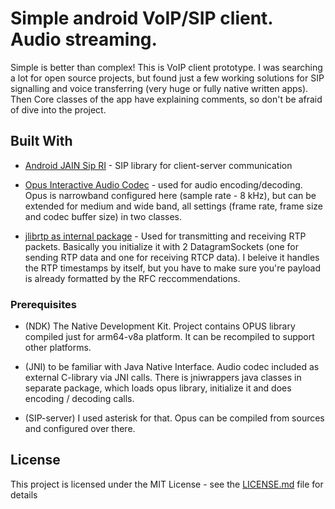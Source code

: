 # Simple android VoIP/SIP client. Audio streaming.

Simple is better than complex!
This is VoIP client prototype. I was searching a lot for open source projects, but found just a few working solutions for SIP signalling and voice transferring (very huge or fully native written apps). Then
Core classes of the app have explaining comments, so don't be afraid of dive into the project. 

## Built With

* [Android JAIN Sip RI](https://mvnrepository.com/artifact/javax.sip/android-jain-sip-ri) - SIP library for client-server communication

* [Opus Interactive Audio Codec](http://opus-codec.org/) - used for audio encoding/decoding. Opus is narrowband configured here (sample rate - 8 kHz), but can be extended for medium and wide band, all settings (frame rate, frame size and codec buffer size) in two classes.

* [jlibrtp as internal package](https://sourceforge.net/projects/jlibrtp/) - Used for transmitting and receiving RTP packets. Basically you initialize it with 2 DatagramSockets (one for sending RTP data and one for receiving RTCP data). I beleive it handles the RTP timestamps by itself, but you have to make sure you're payload is already formatted by the RFC reccommendations.

### Prerequisites

* (NDK) The Native Development Kit. Project contains OPUS library compiled just for arm64-v8a platform. It can be recompiled to support other platforms.

* (JNI) to be familiar with Java Native Interface. Audio codec included as external C-library via JNI calls.
There is jniwrappers java classes in separate package, which loads opus library, initialize it and does encoding / decoding calls.

* (SIP-server) I used asterisk for that. Opus can be compiled from sources and configured over there.

## License

This project is licensed under the MIT License - see the [LICENSE.md](LICENSE.md) file for details

